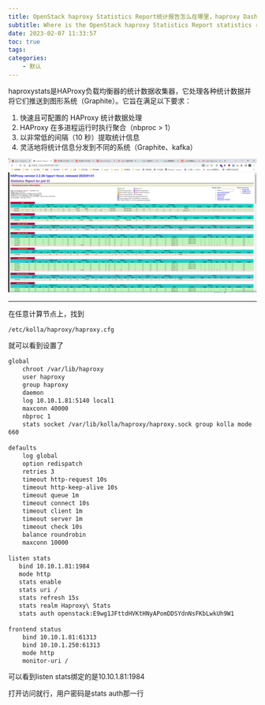 ```yaml
---
title: OpenStack haproxy Statistics Report统计报告怎么在哪里，haproxy Dashboard怎么打开
subtitle: Where is the OpenStack haproxy Statistics Report statistics report and how to open the haproxy Dashboard?
date: 2023-02-07 11:33:57
toc: true
tags: 
categories: 
    - 默认
---
```


haproxystats是HAProxy负载均衡器的统计数据收集器，它处理各种统计数据并将它们推送到图形系统（Graphite）。它旨在满足以下要求：

1. 快速且可配置的 HAProxy 统计数据处理
2. HAProxy 在多进程运行时执行聚合（nbproc > 1）
3. 以非常低的间隔（10 秒）提取统计信息
4. 灵活地将统计信息分发到不同的系统（Graphite、kafka）

![16936495295341693649528613.png](https://raw.githubusercontent.com/james-curtis/blog-img/img/img/16936495295341693649528613.png)

------

在任意计算节点上，找到

```
/etc/kolla/haproxy/haproxy.cfg
```



就可以看到设置了

```
global
    chroot /var/lib/haproxy
    user haproxy
    group haproxy
    daemon
    log 10.10.1.81:5140 local1
    maxconn 40000
    nbproc 1
    stats socket /var/lib/kolla/haproxy/haproxy.sock group kolla mode 660

defaults
    log global
    option redispatch
    retries 3
    timeout http-request 10s
    timeout http-keep-alive 10s
    timeout queue 1m
    timeout connect 10s
    timeout client 1m
    timeout server 1m
    timeout check 10s
    balance roundrobin
    maxconn 10000

listen stats
   bind 10.10.1.81:1984
   mode http
   stats enable
   stats uri /
   stats refresh 15s
   stats realm Haproxy\ Stats
   stats auth openstack:E9wg1JFttdHVKtHNyAPomDDSYdnNsFKbLwkUh9W1

frontend status
    bind 10.10.1.81:61313
    bind 10.10.1.250:61313
    mode http
    monitor-uri /
```



可以看到listen stats绑定的是10.10.1.81:1984

打开访问就行，用户密码是stats auth那一行